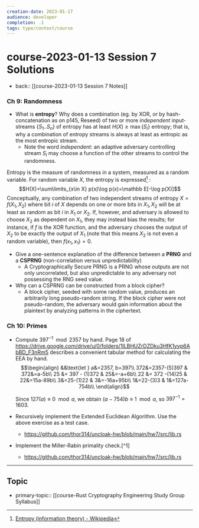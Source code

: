 ```yaml
---
creation-date: 2023-01-17
audience: developer
completion: .1
tags: type/context/course
---
```

# course-2023-01-13 Session 7 Solutions
- back:: [[course-2023-01-13 Session 7 Notes]]

### Ch 9: Randomness
- What is **entropy**? Why does a combination (eg. by XOR, or by hash-concatenation as on p145, Reseed) of two or more *independent* input-streams $\{S_1..S_n\}$ of entropy has at least $H(X)\ge \max\{S_i\}$ entropy; that is, why a combination of entropy streams is always at least as entropic as the most entropic stream.
    - Note the word *independent*: an adaptive adversary controlling stream $S_i$ may choose a function of the other streams to control the randomness.
    
Entropy is the measure of randomness in a system, measured as a random variable. For random variable $X$, the entropy is expressed[^2] :
$$H(X)=\sum\limits_{x\in X} p(x)\log p(x)=\mathbb E[-\log p(X)]$$
Conceptually, any combination of two independent streams of entropy $X=f(X_1,X_2)$ where bit $i$ of $X$ depends on one or more bits in $X_1,X_2$ will be at least as random as bit $i$ in $X_1$ or $X_2$. If, however, and adversary is allowed to choose $X_2$ as dependent on $X_1$, they may instead bias the results; for instance, if $f$ is the XOR function, and the adversary chooses the output of $X_2$ to be exactly the output of $X_1$ (note that this means $X_2$ is not even a random variable), then $f(x_1,x_1)=0$. 

- Give a one-sentence explanation of the difference between a **PRNG** and a **CSPRNG** (non-correlation versus unpredictability)
    - A Cryptographically Secure PRNG is a PRNG whose outputs are not only uncorrelated, but also unpredictable to any adversary not possessing the RNG seed value. 
- Why can a CSPRNG can be constructed from a block cipher?
    - A block cipher, seeded with some random value, produces an arbitrarily long pseudo-random string. If the block cipher were not pseudo-random, the adversary would gain information about the plaintext by analyzing patterns in the ciphertext.
    
### Ch 10: Primes
- Compute $397^{-1} \mod 2357$ by hand. Page 18 of https://drive.google.com/drive/u/0/folders/1ILBHUZrDZDku3HfK1yyp6AbBD_F3nRm5 describes a convenient tabular method for calculating the EEA by hand.
$$\begin{align}
&&\text{let } a&=2357, b=397\\
372&=2357-(5)397 &  372&=a-5b\\
25 &= 397 - (1)372 & 25&=-a+6b\\
22 &= 372 -(14)25 & 22&=15a-89b\\
3&=25-(1)22 & 3&=-16a+95b\\
1&=22-(3)3 & 1&=127a-754b\\
   \end{align}$$

   Since $127(a)\equiv 0\mod a$, we obtain $(a-754)b\equiv 1\mod a$, so $397^{-1}=1603$.

- Recursively implement the Extended Euclidean Algorithm. Use the above exercise as a test case.
    - https://github.com/thor314/uncloak-hw/blob/main/hw7/src/lib.rs
- Implement the Miller-Rabin primality check.[^1]
    - https://github.com/thor314/uncloak-hw/blob/main/hw7/src/lib.rs

---
## Topic
- primary-topic:: [[course-Rust Cryptography Engineering Study Group Syllabus]]

[^2]: [Entropy (information theory) - Wikipedia](https://en.wikipedia.org/wiki/Entropy_(information_theory))